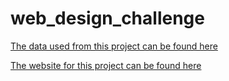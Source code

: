 # web_design_challenge

[The data used from this project can be found here](https://github.com/jeosqueri/python_api_challenge)

[The website for this project can be found here](https://jeosqueri.github.io/web_design_challenge/)
